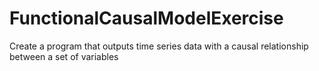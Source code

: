 # FunctionalCausalModelExercise
Create a program that outputs time series data with a causal relationship between a set of variables
